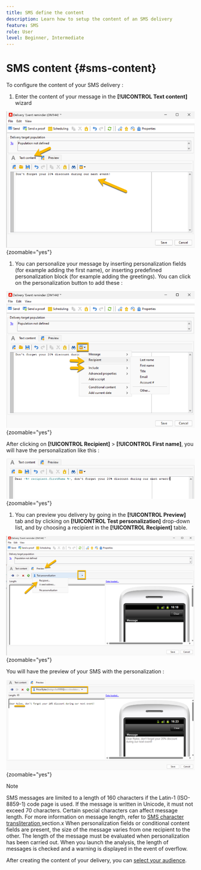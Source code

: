 ```yaml
---
title: SMS define the content
description: Learn how to setup the content of an SMS delivery
feature: SMS
role: User
level: Beginner, Intermediate
---
```


# SMS content {#sms-content}

To configure the content of your SMS delivery :

1. Enter the content of your message in the **[!UICONTROL Text content]** wizard

![](assets/sms_content.png){zoomable="yes"}

1. You can personalize your message by inserting personalization fields (for example adding the first name), or inserting predefined personalization block (for example adding the greetings). You can click on the personalization button to add these :

![](assets/sms_perso.png){zoomable="yes"}

After clicking on **[!UICONTROL Recipient]** > **[!UICONTROL First name]**, you will have the personalization like this :

![](assets/sms_perso_recipient.png){zoomable="yes"}

1. You can preview you delivery by going in the **[!UICONTROL Preview]** tab and by clicking on **[!UICONTROL Test personalization]** drop-down list, and by choosing a recipient in the **[!UICONTROL Recipient]** table.

![](assets/sms_preview.png){zoomable="yes"}

You will have the preview of your SMS with the personalization :

![](assets/sms_preview_phone.png){zoomable="yes"}

>[!NOTE]
>
>SMS messages are limited to a length of 160 characters if the Latin-1 (ISO-8859-1) code page is used. If the message is written in Unicode, it must not exceed 70 characters. Certain special characters can affect message length. For more information on message length, refer to [SMS character transliteration ](smpp-external-account.md#smpp-channel-settings) section.x
When personalization fields or conditional content fields are present, the size of the message varies from one recipient to the other. The length of the message must be evaluated when personalization has been carried out.
When you launch the analysis, the length of messages is checked and a warning is displayed in the event of overflow.

After creating the content of your delivery, you can [select your audience](sms-audience.md).